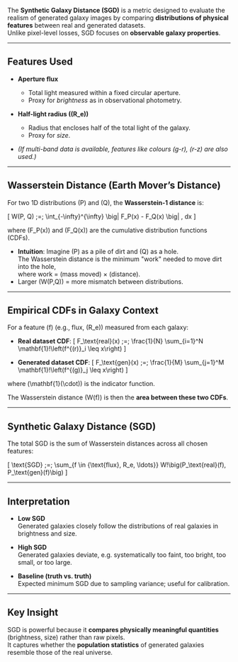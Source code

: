 
The **Synthetic Galaxy Distance (SGD)** is a metric designed to evaluate the realism of generated galaxy images by comparing **distributions of physical features** between real and generated datasets.  
Unlike pixel-level losses, SGD focuses on **observable galaxy properties**.

---

## Features Used

- **Aperture flux**  
  - Total light measured within a fixed circular aperture.  
  - Proxy for *brightness* as in observational photometry.  

- **Half-light radius (\(R_e\))**  
  - Radius that encloses half of the total light of the galaxy.  
  - Proxy for *size*.  

- *(If multi-band data is available, features like colours \(g-r\), \(r-z\) are also used.)*

---

## Wasserstein Distance (Earth Mover’s Distance)

For two 1D distributions \(P\) and \(Q\), the **Wasserstein-1 distance** is:

\[
W(P, Q) \;=\; \int_{-\infty}^{\infty} \big| F_P(x) - F_Q(x) \big| \, dx
\]

where \(F_P(x)\) and \(F_Q(x)\) are the cumulative distribution functions (CDFs).  

- **Intuition**: Imagine \(P\) as a pile of dirt and \(Q\) as a hole.  
  The Wasserstein distance is the minimum "work" needed to move dirt into the hole,  
  where work = (mass moved) × (distance).  
- Larger \(W(P,Q)\) = more mismatch between distributions.

---

## Empirical CDFs in Galaxy Context

For a feature \(f\) (e.g., flux, \(R_e\)) measured from each galaxy:

- **Real dataset CDF**:
\[
F_\text{real}(x) \;=\; \frac{1}{N} \sum_{i=1}^N \mathbf{1}\!\left(f^{(r)}_i \leq x\right)
\]

- **Generated dataset CDF**:
\[
F_\text{gen}(x) \;=\; \frac{1}{M} \sum_{j=1}^M \mathbf{1}\!\left(f^{(g)}_j \leq x\right)
\]

where \(\mathbf{1}(\cdot)\) is the indicator function.

The Wasserstein distance \(W(f)\) is then the **area between these two CDFs**.

---

## Synthetic Galaxy Distance (SGD)

The total SGD is the sum of Wasserstein distances across all chosen features:

\[
\text{SGD} \;=\; \sum_{f \in \{\text{flux}, R_e, \ldots\}} W\!\big(P_\text{real}(f), P_\text{gen}(f)\big)
\]

---

## Interpretation

- **Low SGD**  
  Generated galaxies closely follow the distributions of real galaxies in brightness and size.  

- **High SGD**  
  Generated galaxies deviate, e.g. systematically too faint, too bright, too small, or too large.  

- **Baseline (truth vs. truth)**  
  Expected minimum SGD due to sampling variance; useful for calibration.  

---

## Key Insight

SGD is powerful because it **compares physically meaningful quantities** (brightness, size) rather than raw pixels.  
It captures whether the **population statistics** of generated galaxies resemble those of the real universe.

